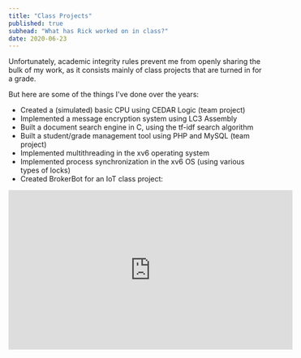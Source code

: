 ```yaml
---
title: "Class Projects"
published: true
subhead: "What has Rick worked on in class?"
date: 2020-06-23
---
```


Unfortunately, academic integrity rules prevent me from openly sharing the bulk of my work, as it consists mainly of class projects that are turned in for a grade.

But here are some of the things I've done over the years:
- Created a (simulated) basic CPU using CEDAR Logic (team project)
- Implemented a message encryption system using LC3 Assembly
- Built a document search engine in C, using the tf-idf search algorithm
- Built a student/grade management tool using PHP and MySQL (team project)
- Implemented multithreading in the xv6 operating system
- Implemented process synchronization in the xv6 OS (using various types of locks)
- Created BrokerBot for an IoT class project:
<iframe width="560" height="315" src="https://www.youtube.com/embed/CLxOjfTQ5pU" frameborder="0" allow="accelerometer; autoplay; encrypted-media; gyroscope; picture-in-picture" allowfullscreen></iframe>